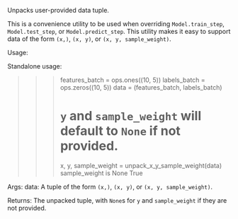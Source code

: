 Unpacks user-provided data tuple.

This is a convenience utility to be used when overriding
`Model.train_step`, `Model.test_step`, or `Model.predict_step`.
This utility makes it easy to support data of the form `(x,)`,
`(x, y)`, or `(x, y, sample_weight)`.

Usage:

Standalone usage:

>>> features_batch = ops.ones((10, 5))
>>> labels_batch = ops.zeros((10, 5))
>>> data = (features_batch, labels_batch)
>>> # `y` and `sample_weight` will default to `None` if not provided.
>>> x, y, sample_weight = unpack_x_y_sample_weight(data)
>>> sample_weight is None
True

Args:
    data: A tuple of the form `(x,)`, `(x, y)`, or `(x, y, sample_weight)`.

Returns:
    The unpacked tuple, with `None`s for `y` and `sample_weight` if they are
    not provided.

